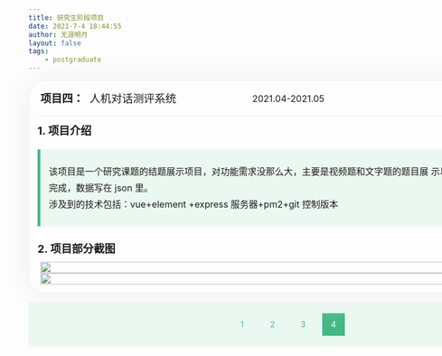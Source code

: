```yaml
---
title: 研究生阶段项目
date: 2021-7-4 18:44:55
author: 无涯明月
layout: false
tags: 
    - postgraduate
---
```


<!doctype html>
<html lang="en">
 <head>
  <meta charset="UTF-8">
  <title>Resume</title>
  <style>
  .code{background:#F7F7F7;color:#CB2D01;border-radius:5px;padding:3px 5px;}
  .container{margin:10px auto;width:888px;border:1px solid #eee;border-radius:30px;box-shadow:#eee 0 0 50px;padding:15px;position:relative;}
  .head{width:100%;font-size: 1.2rem;line-height:2rem;height:2rem;display:flex;border-bottom:1px solid #eee;padding-bottom:15px;}
  .time{flex:0.6;text-align:center;font-size:1rem;}
  .name-text, .tag-text{padding:5px;border-radius:3px;font-weight: bold;}
  .name{flex:1;}
  .tag{flex:1;text-align:right;}
  .post-title{margin-top:10px;margin-bottom:10px;font-size:1.2rem;font-weight: bold;text-align:left;vertical-align:center}
  .block{background:#EBF8F2;line-height:1.8rem;border-left:5px solid #42B983;padding:25px 15px;font-size:1rem;margin-top:20px;margin-bottom:25px;}
  .other{font-size:18px;padding-bottom:20px;}
  .pages{margin:15px auto;width:888px;padding:15px;background:#EBF8F2;text-align:center;vertical-align:center;}
   .pages span{line-height:40px;margin:5px;color:#42B983;width:40px;height:40px;display:inline-block;}
   a.link{display:block;text-decoration:none;color:#42B983;width:40px;height:40px;}
   a.current-page{color:white; background:#42B983;}
   .pages span a:hover{color:white;background:#42B983;}
   .xxsb-jt{
	   display: flex;
	   flex-direction: row;
   }
   .xxsb-jt-item{
	   flex: 1;
	   margin-left: 5px;
	   cursor: pointer;
   }
  </style>
 </head>
 <body>
<div class="container">
 <div class="head">
	<div class="name"><span class="name-text">项目四：</span>
	<span>人机对话测评系统</span></div>
	<div class="time">2021.04-2021.05 </div>
	<div class="tag"><span class="tag-text">Vue开发</span></div>
 </div>
 <div class="post-title">1. 项目介绍</div>
 <div class="block">
	该项目是一个研究课题的结题展示项目，对功能需求没那么大，主要是视频题和文字题的题目展
	示以及作答，直接纯前端完成，数据写在 json 里。<br>
	涉及到的技术包括：vue+element +express 服务器+pm2+git 控制版本<br>
 </div>
 <div class="post-title">2. 项目部分截图</div>
	<div class="xxsb-jt">
		<div class="xxsb-jt-item">
			<img src="/images/xiangmu/rjdh-01.png" style="width:100%;" >
		</div>
	</div>
	<div class="xxsb-jt">
		<div class="xxsb-jt-item">
			<img src="/images/xiangmu/rjdh-02.png" style="width:100%;" >
		</div>
	</div>
</div>
</div>


<div class="pages">
<span><a href="/2021/07/xm-01/" class="link">1</a></span>
<span><a href="/2021/07/xm-02/" class="link">2</a></span>
<span><a href="/2021/07/xm-03/" class="link">3</a></span>
<span><a href="/2021/07/xm-04/" class="link current-page">4</a></span>
</div>

</div>


 </body>
</html>



